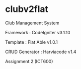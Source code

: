 # clubv2flat

Club Management System

Framework : CodeIgniter v3.1.10

Template : Flat Able v1.0.1

CRUD Generator : Harviacode v1.4

Assignment 2 (ICT600)
